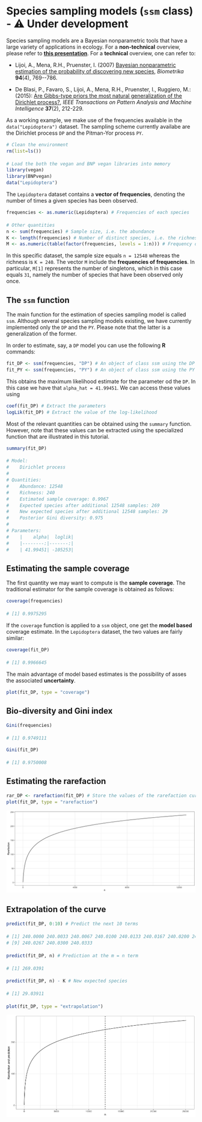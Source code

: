 # Species sampling models (`ssm` class) - :warning: Under development

Species sampling models are a Bayesian nonparametric tools that have a large variety of applications in ecology. For a **non-technical** overview, please refer to [**this presentation**](slides_SSM.pdf). For a **technical** overview, one can refer to:

* Lijoi, A., Mena, R.H., Pruenster, I. (2007) [Bayesian nonparametric estimation of the probability of discovering new species](https://academic.oup.com/biomet/article-abstract/94/4/769/246082), *Biometrika* **94**(4), 769--786.

* De Blasi, P., Favaro, S., Lijoi, A., Mena, R.H., Pruenster, I., Ruggiero, M.: (2015): [Are Gibbs-type priors the most natural generalization of the Dirichlet process?](https://arxiv.org/abs/1503.00163), *IEEE Transactions on Pattern Analysis and Machine Intelligence* **37**(2), 212-229.

As a working example, we make use of the frequencies available in the `data("Lepidoptera")` dataset. The sampling scheme currently availabe are the Dirichlet process `DP` and the Pitman-Yor process `PY`.

```r 
# Clean the environment
rm(list=ls())

# Load the both the vegan and BNP vegan libraries into memory
library(vegan) 
library(BNPvegan)
data("Lepidoptera")
```

The `Lepidoptera` dataset contains a **vector of frequencies**, denoting the number of times a given species has been observed.

```r 
frequencies <- as.numeric(Lepidoptera) # Frequencies of each species

# Other quantities
n <- sum(frequencies) # Sample size, i.e. the abundance
K <- length(frequencies) # Number of distinct species, i.e. the richness. 
M <- as.numeric(table(factor(frequencies, levels = 1:n))) # Frequency of frequencies
```

In this specific dataset, the sample size equals `n = 12548` whereas the richness is `K = 240`. The vector `M` include the **frequencies of frequencies**. In particular, `M[1]` represents the number of singletons, which in this case equals `31`, namely the number of species that have been observed only once. 

## The `ssm` function

The main function for the estimation of species sampling model is called `ssm`. Although several species sampling models existing, we have currently implemented only the `DP` and the `PY`. Please note that the latter is a generalization of the former. 

In order to estimate, say, a `DP` model you can use the following **R** commands:

```r
fit_DP <- ssm(frequencies, "DP") # An object of class ssm using the DP model
fit_PY <- ssm(frequencies, "PY") # An object of class ssm using the PY model
```

This obtains the maximum likelihood estimate for the parameter od the `DP`. In this case we have that `alpha_hat = 41.99451`. We can access these values using

```r
coef(fit_DP) # Extract the parameters
logLik(fit_DP) # Extract the value of the log-likelihood
```

Most of the relevant quantities can be obtained using the `summary` function. However, note that these values can be extracted using the specialized function that are illustrated in this tutorial. 

```r
summary(fit_DP)

# Model:
# 	 Dirichlet process
# 
# Quantities:
# 	 Abundance: 12548
# 	 Richness: 240
# 	 Estimated sample coverage: 0.9967
# 	 Expected species after additional 12548 samples: 269
# 	 New expected species after additional 12548 samples: 29
# 	 Posterior Gini diversity: 0.975
# 
# Parameters:
# 	 |    alpha|  loglik|
# 	 |--------:|-------:|
# 	 | 41.99451| -105253|
```

## Estimating the sample coverage

The first quantity we may want to compute is the **sample coverage**. The traditional estimator for the sample coverage is obtained as follows:

```r
coverage(frequencies)

# [1] 0.9975295
```

If the `coverage` function is applied to a `ssm` object, one get the **model based** coverage estimate. In the `Lepidoptera` dataset, the two values are fairly similar:

```r
coverage(fit_DP)

# [1] 0.9966645
```

The main advantage of model based estimates is the possibility of asses the associated **uncertainty**. 

```r
plot(fit_DP, type = "coverage")
```

## Bio-diversity and Gini index

```r
Gini(frequencies)

# [1] 0.9749111
```

```r
Gini(fit_DP)

# [1] 0.9750008
```

## Estimating the rarefaction

```r
rar_DP <- rarefaction(fit_DP) # Store the values of the rarefaction curve
plot(fit_DP, type = "rarefaction")
```

![](images/ssm_DP_rar.png)

## Extrapolation of the curve

```r
predict(fit_DP, 0:10) # Predict the next 10 terms

# [1] 240.0000 240.0033 240.0067 240.0100 240.0133 240.0167 240.0200 240.0233
# [9] 240.0267 240.0300 240.0333

predict(fit_DP, n) # Prediction at the m = n term

# [1] 269.0391

predict(fit_DP, n) - K # New expected species

# [1] 29.03911

plot(fit_DP, type = "extrapolation")
```

![](images/ssm_DP_pred.png)
